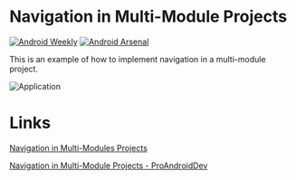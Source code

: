 # Navigation in Multi-Module Projects
[![Android Weekly]( https://img.shields.io/badge/Android%20Weekly-%23348-blue.svg )]( http://androidweekly.net/issues/issue-348)
[![Android Arsenal](https://img.shields.io/badge/Android%20Arsenal-Modular%20navigation-brightgreen.svg?style=flat)](https://android-arsenal.com/details/3/7739)

This is an example of how to implement navigation in a multi-module project.

![Application](https://cdn-images-1.medium.com/max/1600/1*sQPQIhakVlhq--AvqnUeNg.gif)

# Links
[Navigation in Multi-Modules Projects](https://vponomarenko.me/article/2019/04/30/navigation-in-multi-modules-projects.html)

[Navigation in Multi-Module Projects - ProAndroidDev](https://medium.com/p/navigation-in-multi-module-projects-9a5c53ad219)
